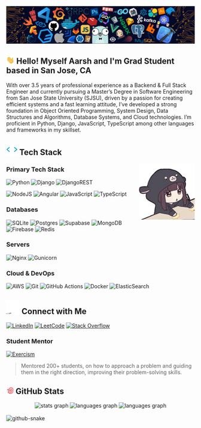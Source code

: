 <img src="assets/banner.png" />


## <img src="assets/wave.gif" width="22px" /> Hello! Myself Aarsh and I'm Grad Student based in San Jose, CA


With over 3.5 years of professional experience as a Backend & Full Stack Engineer and currently pursuing a Master’s Degree in Software Engineering from San Jose State University (SJSU), driven by a passion for creating efficient systems and a fast learning attitude, I’ve developed a strong foundation in Object Oriented Programming, System Design, Data Structures and Algorithms, Database Systems, and Cloud technologies. I’m proficient in Python, Django, JavaScript, TypeScript among other languages and frameworks in my skillset.

<!-- <img src="https://user-images.githubusercontent.com/74038190/212284100-561aa473-3905-4a80-b561-0d28506553ee.gif" /> -->

## <img src="assets/skills.gif" width="30px"/> Tech Stack

<img align="right" height="150" src="assets/chibi-anime-angry.gif" alt="anime chibi angry" />


### Primary Tech Stack

![Python](https://img.shields.io/badge/python-3670A0?style=for-the-badge&logo=python&logoColor=ffdd54) ![Django](https://img.shields.io/badge/django-%23092E20.svg?style=for-the-badge&logo=django&logoColor=white) ![DjangoREST](https://img.shields.io/badge/DJANGO-REST-ff1709?style=for-the-badge&logo=django&logoColor=white&color=ff1709&labelColor=gray)

![NodeJS](https://img.shields.io/badge/node.js-339933?style=for-the-badge&logo=node.js&logoColor=white) ![Angular](https://img.shields.io/badge/angular-%23DD0031.svg?style=for-the-badge&logo=angular&logoColor=white) ![JavaScript](https://img.shields.io/badge/javascript-%23323330.svg?style=for-the-badge&logo=javascript&logoColor=%23F7DF1E) ![TypeScript](https://img.shields.io/badge/typescript-%23007ACC.svg?style=for-the-badge&logo=typescript&logoColor=white)

### Databases
![SQLite](https://img.shields.io/badge/sqlite-%2307405e.svg?style=for-the-badge&logo=sqlite&logoColor=white) ![Postgres](https://img.shields.io/badge/postgres-%23316192.svg?style=for-the-badge&logo=postgresql&logoColor=white) ![Supabase](https://img.shields.io/badge/Supabase-3ECF8E?style=for-the-badge&logo=supabase&logoColor=white)  ![MongoDB](https://img.shields.io/badge/MongoDB-%234ea94b.svg?style=for-the-badge&logo=mongodb&logoColor=white) ![Firebase](https://img.shields.io/badge/firebase-a08021?style=for-the-badge&logo=firebase&logoColor=ffcd34) ![Redis](https://img.shields.io/badge/redis-%23DD0031.svg?style=for-the-badge&logo=redis&logoColor=white)

### Servers

![Nginx](https://img.shields.io/badge/nginx-%23009639.svg?style=for-the-badge&logo=nginx&logoColor=white) ![Gunicorn](https://img.shields.io/badge/gunicorn-%298729.svg?style=for-the-badge&logo=gunicorn&logoColor=white)


### Cloud & DevOps

![AWS](https://img.shields.io/badge/AWS-%23FF9900.svg?style=for-the-badge&logo=amazon-aws&logoColor=white) ![Git](https://img.shields.io/badge/git-%23F05033.svg?style=for-the-badge&logo=git&logoColor=white) ![GitHub Actions](https://img.shields.io/badge/github%20actions-%232671E5.svg?style=for-the-badge&logo=githubactions&logoColor=white) ![Docker](https://img.shields.io/badge/docker-%230db7ed.svg?style=for-the-badge&logo=docker&logoColor=white) ![ElasticSearch](https://img.shields.io/badge/-ElasticSearch-005571?style=for-the-badge&logo=elasticsearch)

## <img src="assets/connect-with-me.gif" width="36px" /> Connect with Me

[![LinkedIn](https://img.shields.io/badge/linkedin-%230077B5.svg?style=for-the-badge&logo=linkedin&logoColor=white)](https://linkedin.com/in/aarsheth/)  [![LeetCode](https://img.shields.io/badge/LeetCode-000000?style=for-the-badge&logo=LeetCode&logoColor=#d16c06)](https://leetcode.com/u/aasheth)  [![Stack Overflow](https://img.shields.io/badge/-Stackoverflow-FE7A16?style=for-the-badge&logo=stack-overflow&logoColor=white)](https://stackoverflow.com/users/11579399/wh0am1)

<!-- <p align="left">
<a href="https://linkedin.com/in/aarsheth" target="blank"><img align="center" src="https://raw.githubusercontent.com/rahuldkjain/github-profile-readme-generator/master/src/images/icons/Social/linked-in-alt.svg" alt="linkedin" height="28" width="28" /></a>
<a href="https://www.leetcode.com/aasheth" target="blank"><img align="center" src="https://raw.githubusercontent.com/rahuldkjain/github-profile-readme-generator/master/src/images/icons/Social/leet-code.svg" alt="leetcode" height="28" width="28" /></a>
<a href="https://stackoverflow.com/users/11579399/wh0am1" target="blank"><img align="center" src="https://raw.githubusercontent.com/rahuldkjain/github-profile-readme-generator/master/src/images/icons/Social/stack-overflow.svg" alt="so" height="28" width="28" /></a>
</p> -->

### Student Mentor

[![Exercism](https://img.shields.io/badge/Exercism-009CAB?style=for-the-badge&logo=exercism&logoColor=white)](https://exercism.org/profiles/wh0th3h3llam1)

> Mentored 200+ students, on how to approach a problem and guiding them in the right direction, improving their problem-solving skills.


## <img src="assets/target.gif" width="20px" /> GitHub Stats

<!-- Made with [OSS Insight](https://ossinsight.io/) -->
<!-- <a href="https://next.ossinsight.io/widgets/official/compose-user-dashboard-stats?user_id=48444630" target="_blank" style="display: block" align="center">
  <picture>
    <source media="(prefers-color-scheme: dark)" srcset="https://next.ossinsight.io/widgets/official/compose-user-dashboard-stats/thumbnail.png?user_id=48444630&image_size=auto&color_scheme=dark" width="771" height="auto">
    <img alt="Dashboard stats of @wh0th3h3llam1" src="https://next.ossinsight.io/widgets/official/compose-user-dashboard-stats/thumbnail.png?user_id=48444630&image_size=auto&color_scheme=light" width="771" height="auto">
  </picture>
</a> -->

<div align="center">
  <img src="https://github-readme-stats.vercel.app/api?username=wh0th3h3llam1&hide_title=false&hide_rank=false&show_icons=true&include_all_commits=true&count_private=true&disable_animations=false&theme=monokai&locale=en&hide_border=true" height="150" alt="stats graph"  />
  <img src="https://github-readme-streak-stats.herokuapp.com/?user=wh0th3h3llam1&theme=monokai&hide_border=true" height="150" alt="languages graph"  />
  <img src="https://github-readme-stats.vercel.app/api/top-langs?username=wh0th3h3llam1&locale=en&hide_title=false&layout=compact&card_width=320&langs_count=5&theme=monokai&hide_border=true" height="150" alt="languages graph"  />
</div>


<br clear="both">

<!-- <img src="https://raw.githubusercontent.com/wh0th3h3llam1/wh0th3h3llam1/output/github-contribution-grid-snake-dark.svg" alt="Snake animation" /> -->

<picture>
  <source media="(prefers-color-scheme: dark)" srcset="/../output/github-snake-dark.svg" />
  <source media="(prefers-color-scheme: light)" srcset="/../output/github-snake.svg" />
  <img alt="github-snake" src="/../output/github-snake.svg" />
</picture>
